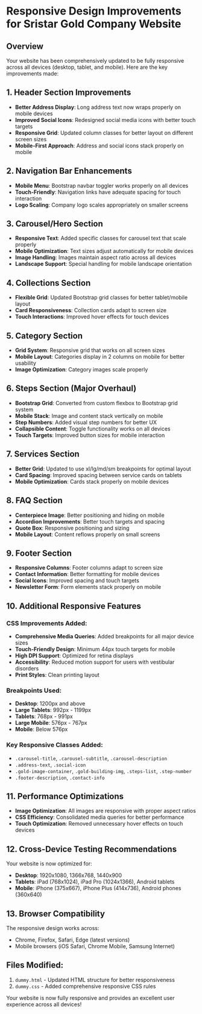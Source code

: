 # Responsive Design Improvements for Sristar Gold Company Website

## Overview
Your website has been comprehensively updated to be fully responsive across all devices (desktop, tablet, and mobile). Here are the key improvements made:

## 1. Header Section Improvements
- **Better Address Display**: Long address text now wraps properly on mobile devices
- **Improved Social Icons**: Redesigned social media icons with better touch targets
- **Responsive Grid**: Updated column classes for better layout on different screen sizes
- **Mobile-First Approach**: Address and social icons stack properly on mobile

## 2. Navigation Bar Enhancements
- **Mobile Menu**: Bootstrap navbar toggler works properly on all devices
- **Touch-Friendly**: Navigation links have adequate spacing for touch interaction
- **Logo Scaling**: Company logo scales appropriately on smaller screens

## 3. Carousel/Hero Section
- **Responsive Text**: Added specific classes for carousel text that scale properly
- **Mobile Optimization**: Text sizes adjust automatically for mobile devices
- **Image Handling**: Images maintain aspect ratio across all devices
- **Landscape Support**: Special handling for mobile landscape orientation

## 4. Collections Section
- **Flexible Grid**: Updated Bootstrap grid classes for better tablet/mobile layout
- **Card Responsiveness**: Collection cards adapt to screen size
- **Touch Interactions**: Improved hover effects for touch devices

## 5. Category Section
- **Grid System**: Responsive grid that works on all screen sizes
- **Mobile Layout**: Categories display in 2 columns on mobile for better usability
- **Image Optimization**: Category images scale properly

## 6. Steps Section (Major Overhaul)
- **Bootstrap Grid**: Converted from custom flexbox to Bootstrap grid system
- **Mobile Stack**: Image and content stack vertically on mobile
- **Step Numbers**: Added visual step numbers for better UX
- **Collapsible Content**: Toggle functionality works on all devices
- **Touch Targets**: Improved button sizes for mobile interaction

## 7. Services Section
- **Better Grid**: Updated to use xl/lg/md/sm breakpoints for optimal layout
- **Card Spacing**: Improved spacing between service cards on tablets
- **Mobile Optimization**: Cards stack properly on mobile devices

## 8. FAQ Section
- **Centerpiece Image**: Better positioning and hiding on mobile
- **Accordion Improvements**: Better touch targets and spacing
- **Quote Box**: Responsive positioning and sizing
- **Mobile Layout**: Content reflows properly on small screens

## 9. Footer Section
- **Responsive Columns**: Footer columns adapt to screen size
- **Contact Information**: Better formatting for mobile devices
- **Social Icons**: Improved spacing and touch targets
- **Newsletter Form**: Form elements stack properly on mobile

## 10. Additional Responsive Features

### CSS Improvements Added:
- **Comprehensive Media Queries**: Added breakpoints for all major device sizes
- **Touch-Friendly Design**: Minimum 44px touch targets for mobile
- **High DPI Support**: Optimized for retina displays
- **Accessibility**: Reduced motion support for users with vestibular disorders
- **Print Styles**: Clean printing layout

### Breakpoints Used:
- **Desktop**: 1200px and above
- **Large Tablets**: 992px - 1199px
- **Tablets**: 768px - 991px
- **Large Mobile**: 576px - 767px
- **Mobile**: Below 576px

### Key Responsive Classes Added:
- `.carousel-title`, `.carousel-subtitle`, `.carousel-description`
- `.address-text`, `.social-icon`
- `.gold-image-container`, `.gold-building-img`, `.steps-list`, `.step-number`
- `.footer-description`, `.contact-info`

## 11. Performance Optimizations
- **Image Optimization**: All images are responsive with proper aspect ratios
- **CSS Efficiency**: Consolidated media queries for better performance
- **Touch Optimization**: Removed unnecessary hover effects on touch devices

## 12. Cross-Device Testing Recommendations
Your website is now optimized for:
- **Desktop**: 1920x1080, 1366x768, 1440x900
- **Tablets**: iPad (768x1024), iPad Pro (1024x1366), Android tablets
- **Mobile**: iPhone (375x667), iPhone Plus (414x736), Android phones (360x640)

## 13. Browser Compatibility
The responsive design works across:
- Chrome, Firefox, Safari, Edge (latest versions)
- Mobile browsers (iOS Safari, Chrome Mobile, Samsung Internet)

## Files Modified:
1. `dummy.html` - Updated HTML structure for better responsiveness
2. `dummy.css` - Added comprehensive responsive CSS rules

Your website is now fully responsive and provides an excellent user experience across all devices!